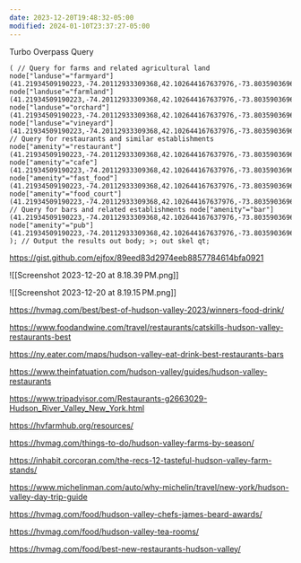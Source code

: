 ```yaml
---
date: 2023-12-20T19:48:32-05:00
modified: 2024-01-10T23:37:27-05:00
---
```


Turbo Overpass Query

```
( // Query for farms and related agricultural land node["landuse"="farmyard"] (41.21934509190223,-74.20112933309368,42.102644167637976,-73.80359036964917); node["landuse"="farmland"] (41.21934509190223,-74.20112933309368,42.102644167637976,-73.80359036964917); node["landuse"="orchard"] (41.21934509190223,-74.20112933309368,42.102644167637976,-73.80359036964917); node["landuse"="vineyard"] (41.21934509190223,-74.20112933309368,42.102644167637976,-73.80359036964917); // Query for restaurants and similar establishments node["amenity"="restaurant"] (41.21934509190223,-74.20112933309368,42.102644167637976,-73.80359036964917); node["amenity"="cafe"] (41.21934509190223,-74.20112933309368,42.102644167637976,-73.80359036964917); node["amenity"="fast_food"] (41.21934509190223,-74.20112933309368,42.102644167637976,-73.80359036964917); node["amenity"="food_court"] (41.21934509190223,-74.20112933309368,42.102644167637976,-73.80359036964917); // Query for bars and related establishments node["amenity"="bar"] (41.21934509190223,-74.20112933309368,42.102644167637976,-73.80359036964917); node["amenity"="pub"] (41.21934509190223,-74.20112933309368,42.102644167637976,-73.80359036964917); ); // Output the results out body; >; out skel qt;
```

<https://gist.github.com/ejfox/89eed83d2974eeb8857784614bfa0921>

![[Screenshot 2023-12-20 at 8.18.39 PM.png]]

![[Screenshot 2023-12-20 at 8.19.15 PM.png]]

<https://hvmag.com/best/best-of-hudson-valley-2023/winners-food-drink/>

<https://www.foodandwine.com/travel/restaurants/catskills-hudson-valley-restaurants-best>

<https://ny.eater.com/maps/hudson-valley-eat-drink-best-restaurants-bars>

<https://www.theinfatuation.com/hudson-valley/guides/hudson-valley-restaurants>

<https://www.tripadvisor.com/Restaurants-g2663029-Hudson_River_Valley_New_York.html>

<https://hvfarmhub.org/resources/>

<https://hvmag.com/things-to-do/hudson-valley-farms-by-season/>

<https://inhabit.corcoran.com/the-recs-12-tasteful-hudson-valley-farm-stands/>

<https://www.michelinman.com/auto/why-michelin/travel/new-york/hudson-valley-day-trip-guide>

<https://hvmag.com/food/hudson-valley-chefs-james-beard-awards/>

<https://hvmag.com/food/hudson-valley-tea-rooms/>

<https://hvmag.com/food/best-new-restaurants-hudson-valley/>